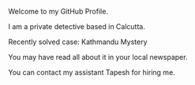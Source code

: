 Welcome to my GitHub Profile. 

I am a private detective based in Calcutta. 

Recently solved case: Kathmandu Mystery

You may have read all about it in your local newspaper.

You can contact my assistant Tapesh for hiring me.
